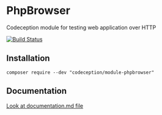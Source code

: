 # PhpBrowser

Codeception module for testing web application over HTTP

[![Build Status](https://travis-ci.org/Codeception/module-phpbrowser.svg?branch=master)](https://travis-ci.org/Codeception/module-phpbrowser)

## Installation

```
composer require --dev "codeception/module-phpbrowser"
```

## Documentation

<a href="documentation.md">Look at documentation.md file</a>
